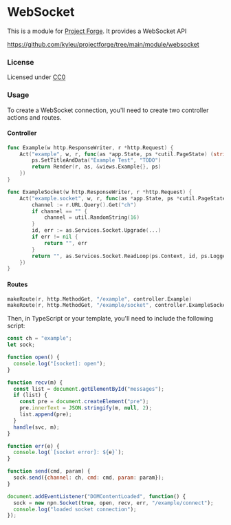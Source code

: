 # WebSocket

This is a module for [Project Forge](https://projectforge.dev). It provides a WebSocket API

https://github.com/kyleu/projectforge/tree/main/module/websocket

### License

Licensed under [CC0](https://creativecommons.org/publicdomain/zero/1.0)

### Usage

To create a WebSocket connection, you'll need to create two controller actions and routes.

#### Controller
```go
func Example(w http.ResponseWriter, r *http.Request) {
	Act("example", w, r, func(as *app.State, ps *cutil.PageState) (string, error) {
		ps.SetTitleAndData("Example Test", "TODO")
		return Render(r, as, &views.Example{}, ps)
	})
}

func ExampleSocket(w http.ResponseWriter, r *http.Request) {
	Act("example.socket", w, r, func(as *app.State, ps *cutil.PageState) (string, error) {
		channel := r.URL.Query().Get("ch")
		if channel == "" {
			channel = util.RandomString(16)
		}
		id, err := as.Services.Socket.Upgrade(...)
		if err != nil {
			return "", err
		}
		return "", as.Services.Socket.ReadLoop(ps.Context, id, ps.Logger)
	})
}

```

#### Routes
```go
makeRoute(r, http.MethodGet, "/example", controller.Example)
makeRoute(r, http.MethodGet, "/example/socket", controller.ExampleSocket)
```

Then, in TypeScript or your template, you'll need to include the following script:

```js
const ch = "example";
let sock;

function open() {
  console.log("[socket]: open");
}

function recv(m) {
  const list = document.getElementById("messages");
  if (list) {
    const pre = document.createElement("pre");
    pre.innerText = JSON.stringify(m, null, 2);
    list.append(pre);
  }
  handle(svc, m);
}

function err(e) {
  console.log(`[socket error]: ${e}`);
}

function send(cmd, param) {
  sock.send({channel: ch, cmd: cmd, param: param});
}

document.addEventListener("DOMContentLoaded", function() {
  sock = new npn.Socket(true, open, recv, err, "/example/connect");
  console.log("loaded socket connection");
});

```
